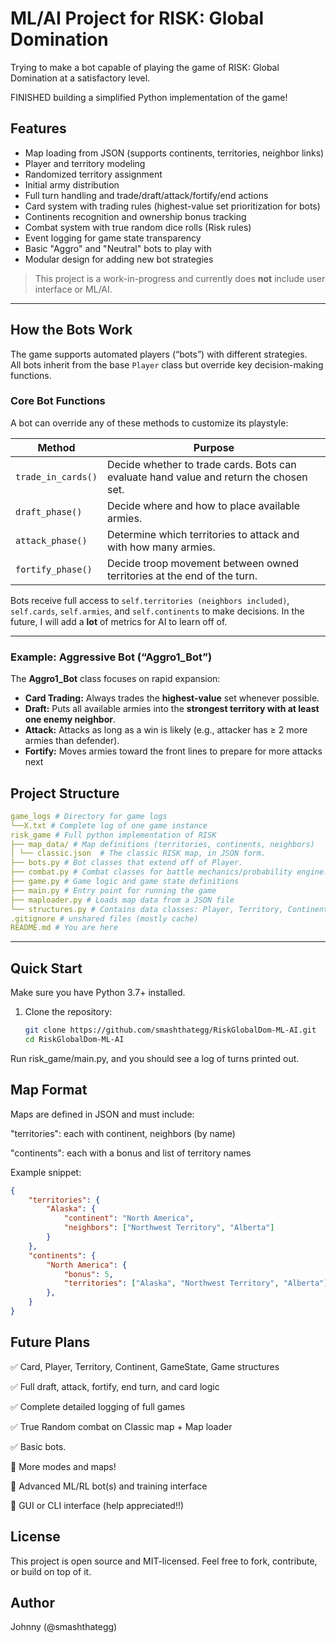 # ML/AI Project for RISK: Global Domination 

Trying to make a bot capable of playing the game of RISK: Global Domination at a satisfactory level. 

FINISHED building a simplified Python implementation of the game!

## Features

- Map loading from JSON (supports continents, territories, neighbor links)
- Player and territory modeling
- Randomized territory assignment
- Initial army distribution
- Full turn handling and trade/draft/attack/fortify/end actions
- Card system with trading rules (highest-value set prioritization for bots)
- Continents recognition and ownership bonus tracking
- Combat system with true random dice rolls (Risk rules)
- Event logging for game state transparency
- Basic "Aggro" and "Neutral" bots to play with
- Modular design for adding new bot strategies

> This project is a work-in-progress and currently does **not** include user interface or ML/AI.

---

## How the Bots Work

The game supports automated players (“bots”) with different strategies.  
All bots inherit from the base `Player` class but override key decision-making functions.

### Core Bot Functions

A bot can override any of these methods to customize its playstyle:

| Method | Purpose |
|--------|---------|
| `trade_in_cards()` | Decide whether to trade cards. Bots can evaluate hand value and return the chosen set. |
| `draft_phase()` | Decide where and how to place available armies. |
| `attack_phase()` | Determine which territories to attack and with how many armies. |
| `fortify_phase()` | Decide troop movement between owned territories at the end of the turn. |

Bots receive full access to `self.territories (neighbors included)`, `self.cards`, `self.armies`, and `self.continents` to make decisions. In the future, I will add a **lot** of metrics for AI to learn off of.

---

### Example: Aggressive Bot (“Aggro1_Bot”)

The **Aggro1_Bot** class focuses on rapid expansion:  
- **Card Trading:** Always trades the **highest-value** set whenever possible.  
- **Draft:** Puts all available armies into the **strongest territory with at least one enemy neighbor**.  
- **Attack:** Attacks as long as a win is likely (e.g., attacker has ≥ 2 more armies than defender).  
- **Fortify:** Moves armies toward the front lines to prepare for more attacks next

## Project Structure

```yaml
game_logs # Directory for game logs
└──X.txt # Complete log of one game instance
risk_game # Full python implementation of RISK
├── map_data/ # Map definitions (territories, continents, neighbors)
│ └── classic.json  # The classic RISK map, in JSON form.
├── bots.py # Bot classes that extend off of Player.
├── combat.py # Combat classes for battle mechanics/probability engine.
├── game.py # Game logic and game state definitions
├── main.py # Entry point for running the game
├── maploader.py # Loads map data from a JSON file
└── structures.py # Contains data classes: Player, Territory, Continent
.gitignore # unshared files (mostly cache)
README.md # You are here
```

---

## Quick Start

Make sure you have Python 3.7+ installed.

1. Clone the repository:
   ```bash
   git clone https://github.com/smashthategg/RiskGlobalDom-ML-AI.git
   cd RiskGlobalDom-ML-AI
   ```

Run risk_game/main.py, and you should see a log of turns printed out.

## Map Format

Maps are defined in JSON and must include:

"territories": each with continent, neighbors (by name)

"continents": each with a bonus and list of territory names

Example snippet:

```json
{
    "territories": {
        "Alaska": {
            "continent": "North America",
            "neighbors": ["Northwest Territory", "Alberta"]
        }
    },
    "continents": {
        "North America": {
            "bonus": 5,
            "territories": ["Alaska", "Northwest Territory", "Alberta"]
        },
    }
}
```

## Future Plans

✅ Card, Player, Territory, Continent, GameState, Game structures

✅ Full draft, attack, fortify, end turn, and card logic

✅ Complete detailed logging of full games

✅ True Random combat on Classic map + Map loader

✅ Basic bots.

🔲 More modes and maps!

🔲 Advanced ML/RL bot(s) and training interface

🔲 GUI or CLI interface (help appreciated!!)

## License

This project is open source and MIT-licensed. Feel free to fork, contribute, or build on top of it.

## Author

Johnny (@smashthategg)
